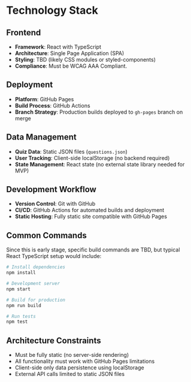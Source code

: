 # Technology Stack

## Frontend
- **Framework**: React with TypeScript
- **Architecture**: Single Page Application (SPA)
- **Styling**: TBD (likely CSS modules or styled-components)
- **Compliance**: Must be WCAG AAA Compliant. 

## Deployment
- **Platform**: GitHub Pages
- **Build Process**: GitHub Actions
- **Branch Strategy**: Production builds deployed to `gh-pages` branch on merge

## Data Management
- **Quiz Data**: Static JSON files (`questions.json`)
- **User Tracking**: Client-side localStorage (no backend required)
- **State Management**: React state (no external state library needed for MVP)

## Development Workflow
- **Version Control**: Git with GitHub
- **CI/CD**: GitHub Actions for automated builds and deployment
- **Static Hosting**: Fully static site compatible with GitHub Pages

## Common Commands
Since this is early stage, specific build commands are TBD, but typical React TypeScript setup would include:

```bash
# Install dependencies
npm install

# Development server
npm start

# Build for production
npm run build

# Run tests
npm test
```

## Architecture Constraints
- Must be fully static (no server-side rendering)
- All functionality must work with GitHub Pages limitations
- Client-side only data persistence using localStorage
- External API calls limited to static JSON files
